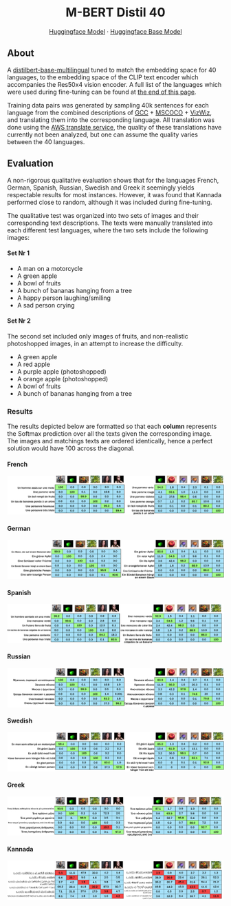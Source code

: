 <br />
<p align="center">
  <h1 align="center">M-BERT Distil 40</h1>
  
  <p align="center">  
    <a href="https://huggingface.co/M-CLIP/M-BERT-Distil-40">Huggingface Model</a>
    ·
    <a href="https://huggingface.co/distilbert-base-multilingual-cased">Huggingface Base Model</a>
  </p>
</p>


<!-- ABOUT THE PROJECT -->
## About
A [distilbert-base-multilingual](https://huggingface.co/distilbert-base-multilingual-cased) tuned to match the embedding space for 40 languages, to the embedding space of the CLIP text encoder which accompanies the Res50x4 vision encoder.
A full list of the languages which were used during fine-tuning can be found at [the end of this page](#supported-languages).

Training data pairs was generated by sampling 40k sentences for each language from the combined descriptions of [GCC](https://ai.google.com/research/ConceptualCaptions/) + [MSCOCO](https://cocodataset.org/#home) + [VizWiz](https://vizwiz.org/tasks-and-datasets/image-captioning/), and translating them into the corresponding language.
All translation was done using the [AWS translate service](https://aws.amazon.com/translate/), the quality of these translations have currently not been analyzed, but one can assume the quality varies between the 40 languages.


## Evaluation
A non-rigorous qualitative evaluation shows that for the languages French, German, Spanish, Russian, Swedish and Greek it seemingly yields respectable results for most instances. However, it was found that Kannada performed close to random, although it was included during fine-tuning.

The qualitative test was organized into two sets of images and their corresponding text descriptions. The texts were manually translated into each different test languages, where the two sets include the following images:
#### Set Nr 1
* A man on a motorcycle
* A green apple
* A bowl of fruits
* A bunch of bananas hanging from a tree
* A happy person laughing/smiling
* A sad person crying
#### Set Nr 2
The second set included only images of fruits, and non-realistic photoshopped images, in an attempt to increase the difficulty.
* A green apple
* A red apple
* A purple apple (photoshopped)
* A orange apple (photoshopped)
* A bowl of fruits
* A bunch of bananas hanging from a tree

### Results
The results depicted below are formatted so that each <b>column</b> represents the Softmax prediction over all the texts given the corresponding image. The images and matchings texts are ordered identically, hence a perfect solution would have 100 across the diagonal.

#### French
![Alt](Images/French-Both.png)
#### German
![Alt](Images/German-Both.png)
#### Spanish
![Alt](Images/Spanish-Both.png)
#### Russian
![Alt](Images/Russian-Both.png)
#### Swedish
![Alt](Images/M-Swedish-Both.png)
#### Greek
![Alt](Images/Greek-Both.png)
#### Kannada
![Alt](Images/Kannada-Both.png)


